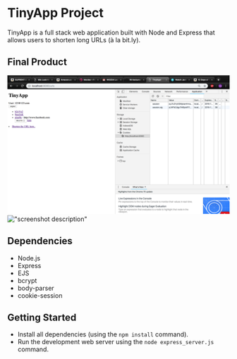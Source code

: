 # TinyApp Project

TinyApp is a full stack web application built with Node and Express that allows users to shorten long URLs (à la bit.ly).

## Final Product

![An image of the final product](/images/FinalProduct.png)
!["screenshot description"](#)

## Dependencies

- Node.js
- Express
- EJS
- bcrypt
- body-parser
- cookie-session

## Getting Started

- Install all dependencies (using the `npm install` command).
- Run the development web server using the `node express_server.js` command.

